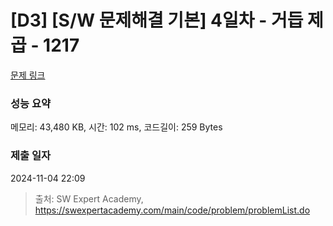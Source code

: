 # [D3] [S/W 문제해결 기본] 4일차 - 거듭 제곱 - 1217 

[문제 링크](https://swexpertacademy.com/main/code/problem/problemDetail.do?contestProbId=AV14dUIaAAUCFAYD) 

### 성능 요약

메모리: 43,480 KB, 시간: 102 ms, 코드길이: 259 Bytes

### 제출 일자

2024-11-04 22:09



> 출처: SW Expert Academy, https://swexpertacademy.com/main/code/problem/problemList.do